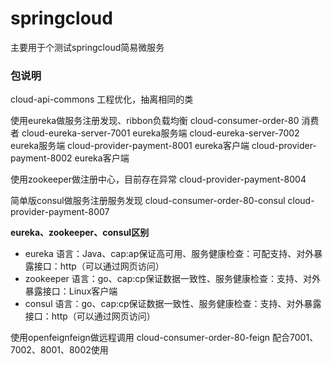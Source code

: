 # springcloud
主要用于个测试springcloud简易微服务

### 包说明
cloud-api-commons 工程优化，抽离相同的类

使用eureka做服务注册发现、ribbon负载均衡
cloud-consumer-order-80 消费者
cloud-eureka-server-7001 eureka服务端
cloud-eureka-server-7002 eureka服务端
cloud-provider-payment-8001 eureka客户端
cloud-provider-payment-8002 eureka客户端

使用zookeeper做注册中心，目前存在异常
cloud-provider-payment-8004

简单版consul做服务注册服务发现
cloud-consumer-order-80-consul
cloud-provider-payment-8007

**eureka、zookeeper、consul区别**
- eureka 语言：Java、cap:ap保证高可用、服务健康检查：可配支持、对外暴露接口：http（可以通过网页访问）
- zookeeper 语言：go、cap:cp保证数据一致性、服务健康检查：支持、对外暴露接口：Linux客户端
- consul 语言：go、cap:cp保证数据一致性、服务健康检查：支持、对外暴露接口：http（可以通过网页访问）

使用openfeignfeign做远程调用
cloud-consumer-order-80-feign
配合7001、7002、8001、8002使用

